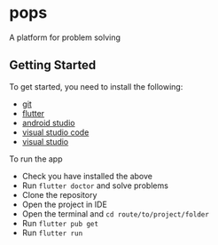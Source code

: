 # pops

A platform for problem solving

## Getting Started

To get started, you need to install the following:

- [git](https://git-scm.com/downloads)
- [flutter](https://flutter.dev/docs/get-started/install)
- [android studio](https://developer.android.com/studio)
- [visual studio code](https://code.visualstudio.com/download)
- [visual studio](https://visualstudio.microsoft.com/downloads/)

To run the app

- Check you have installed the above
- Run `flutter doctor` and solve problems
- Clone the repository
- Open the project in IDE
- Open the terminal and `cd route/to/project/folder`
- Run `flutter pub get`
- Run `flutter run`
